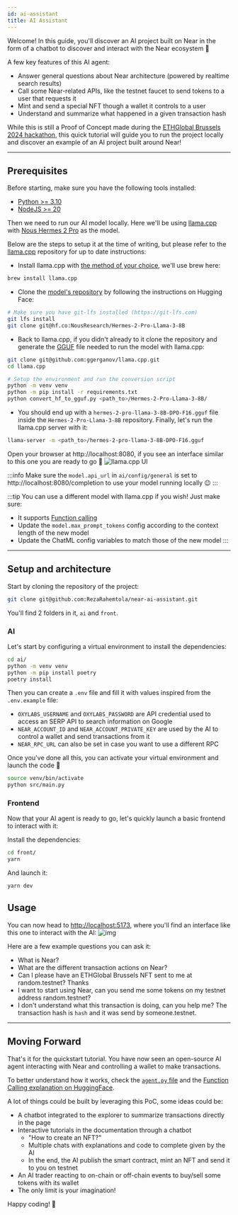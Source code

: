 ```yaml
---
id: ai-assistant
title: AI Assistant
---
```


Welcome! In this guide, you'll discover an AI project built on Near in the form of a chatbot to discover and interact with the Near ecosystem 🚀

A few key features of this AI agent:
- Answer general questions about Near architecture (powered by realtime search results)
- Call some Near-related APIs, like the testnet faucet to send tokens to a user that requests it
- Mint and send a special NFT though a wallet it controls to a user
- Understand and summarize what happened in a given transaction hash

While this is still a Proof of Concept made during the [ETHGlobal Brussels 2024 hackathon](https://ethglobal.com/events/brussels), this quick tutorial will guide you to run the project locally and discover an example of an AI project built around Near!

---

## Prerequisites

Before starting, make sure you have the following tools installed:

- [Python >= 3.10](https://www.python.org/downloads/)
- [NodeJS >= 20](https://nodejs.org/en)

Then we need to run our AI model locally.
Here we'll be using [llama.cpp](https://github.com/ggerganov/llama.cpp) with [Nous Hermes 2 Pro](https://huggingface.co/NousResearch/Hermes-2-Pro-Llama-3-8B) as the model.

Below are the steps to setup it at the time of writing, but please refer to the [llama.cpp](https://github.com/ggerganov/llama.cpp) repository for up to date instructions:

- Install llama.cpp with [the method of your choice]( https://github.com/ggerganov/llama.cpp?tab=readme-ov-file#basic-usage), we'll use brew here:
```sh
brew install llama.cpp
```
- Clone the [model's repository](https://huggingface.co/NousResearch/Hermes-2-Pro-Llama-3-8B/tree/main) by following the instructions on Hugging Face:
```sh
# Make sure you have git-lfs installed (https://git-lfs.com)
git lfs install
git clone git@hf.co:NousResearch/Hermes-2-Pro-Llama-3-8B
```

- Back to llama.cpp, if you didn't already to it clone the repository and generate the [GGUF](https://huggingface.co/docs/hub/en/gguf) file needed to run the model with llama.cpp:
```sh
git clone git@github.com:ggerganov/llama.cpp.git
cd llama.cpp

# Setup the environment and run the conversion script
python -m venv venv
python -m pip install -r requirements.txt
python convert_hf_to_gguf.py <path_to>/Hermes-2-Pro-Llama-3-8B/
```

- You should end up with a `hermes-2-pro-llama-3-8B-DPO-F16.gguf` file inside the `Hermes-2-Pro-Llama-3-8B` repository. Finally, let's run the llama.cpp server with it:
```sh
llama-server -m <path_to>/hermes-2-pro-llama-3-8B-DPO-F16.gguf
```

Open your browser at http://localhost:8080, if you see an interface similar to this one you are ready to go 🚀
![llama.cpp UI](@site/static/docs/assets/llama-cpp.png)

:::info
Make sure the `model.api_url` in `ai/config/general` is set to http://localhost:8080/completion to use your model running locally 😉
:::

:::tip
You can use a different model with llama.cpp if you wish!
Just make sure:
- It supports [Function calling](https://docs.mistral.ai/capabilities/function_calling)
- Update the `model.max_prompt_tokens` config according to the context length of the new model
- Update the ChatML config variables to match those of the new model
:::

---

## Setup and architecture

Start by cloning the repository of the project:

```sh
git clone git@github.com:RezaRahemtola/near-ai-assistant.git
```

You'll find 2 folders in it, `ai` and `front`.

### AI

Let's start by configuring a virtual environment to install the dependencies:

```sh
cd ai/
python -m venv venv
python -m pip install poetry
poetry install
```

Then you can create a `.env` file and fill it with values inspired from the `.env.example` file:
- `OXYLABS_USERNAME` and `OXYLABS_PASSWORD` are API credential used to access an SERP API to search information on Google
- `NEAR_ACCOUNT_ID` and `NEAR_ACCOUNT_PRIVATE_KEY` are used by the AI to control a wallet and send transactions from it
- `NEAR_RPC_URL` can also be set in case you want to use a different RPC

Once you've done all this, you can activate your virtual environment and launch the code 🚀

```sh
source venv/bin/activate
python src/main.py
```

### Frontend

Now that your AI agent is ready to go, let's quickly launch a basic frontend to interact with it:

Install the dependencies:
```sh
cd front/
yarn
```

And launch it:
```sh
yarn dev
```

## Usage

You can now head to [http://localhost:5173](http://localhost:5173), where you'll find an interface like this one to interact with the AI:
![img](@site/static/docs/assets/ai-assistant.png)

Here are a few example questions you can ask it:
- What is Near?
- What are the different transaction actions on Near?
- Can I please have an ETHGlobal Brussels NFT sent to me at random.testnet? Thanks
- I want to start using Near, can you send me some tokens on my testnet address random.testnet?
- I don't understand what this transaction is doing, can you help me? The transaction hash is `hash` and it was send by someone.testnet.

---

## Moving Forward

That's it for the quickstart tutorial. You have now seen an open-source AI agent interacting with Near and controlling a wallet to make transactions.

To better understand how it works, check the [`agent.py` file](https://github.com/RezaRahemtola/near-ai-assistant/blob/main/ai/src/agent/agent.py) and the [Function Calling explanation on HuggingFace](https://huggingface.co/NousResearch/Hermes-2-Pro-Llama-3-8B#prompt-format-for-function-calling).

A lot of things could be built by leveraging this PoC, some ideas could be:
- A chatbot integrated to the explorer to summarize transactions directly in the page
- Interactive tutorials in the documentation through a chatbot
  - "How to create an NFT?"
  - Multiple chats with explanations and code to complete given by the AI
  - In the end, the AI publish the smart contract, mint an NFT and send it to you on testnet
- An AI trader reacting to on-chain or off-chain events to buy/sell some tokens with its wallet
- The only limit is your imagination!

Happy coding! 🚀
